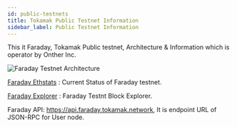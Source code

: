```yaml
---
id: public-testnets
title: Tokamak Public Testnet Information 
sidebar_label: Public Testnet Information
---
```


This it Faraday, Tokamak Public testnet, Architecture & Information which is operator by Onther Inc.

![Faraday Testnet Architecture](assets/guides_public-testnets.jpg)

[Faraday Ethstats](https://ethstats.faraday.tokamak.network) : Current Status of Faraday testnet.

[Faraday Explorer](https://explorer.faraday.tokamak.network) : Faraday Testnt Block Explorer.

Faraday API: https://api.faraday.tokamak.network, It is endpoint URL of JSON-RPC for User node.
